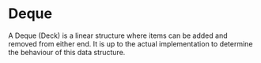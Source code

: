 # Deque

A Deque (Deck) is a linear structure where items can be added and removed from either end. It is up to the actual implementation to determine the behaviour of this data structure. 